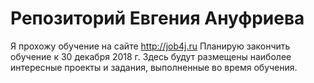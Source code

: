 # Репозиторий Евгения Ануфриева
Я прохожу обучение на сайте http://job4j.ru Планирую закончить обучение к 30 декабря 2018 г.
Здесь будут размещены наиболее интересные проекты и задания, выполненные во время обучения.
